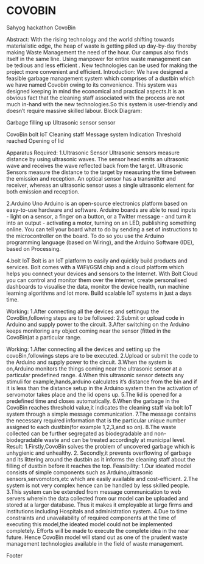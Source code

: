 # COVOBIN
Sahyog hackathon
CovoBin


Abstract:
With the rising technology and the world shifting towards materialistic edge, the heap of waste is getting piled up day-by-day thereby making Waste Management the need of the hour. Our campus also finds itself in the same line. Using manpower for entire waste management can be tedious and less efficient . New technologies can be used for making the project more convenient and efficient.
Introduction:
We have designed a feasible garbage management system which comprises of a dustbin which we have named Covobin owing to its convenience. This system was designed keeping in mind the economical and practical aspects.It is an obvious fact that the cleaning staff associated with the process are not much in-hand with the new technologies.So this system is user-friendly and doesn’t require massive skilled labour.
Block Diagram:

Garbage 
filling up
Ultrasonic sensor
sensor

CovoBin
bolt IoT
Cleaning staff
Message
system
Indication
Threshold reached
Opening of lid
                  









Apparatus Required:
1.Ultrasonic Sensor
Ultrasonic sensors measure distance by using ultrasonic waves. The sensor head emits an ultrasonic wave and receives the wave reflected back from the target. Ultrasonic Sensors measure the distance to the target by measuring the time between the emission and reception. An optical sensor has a transmitter and receiver, whereas an ultrasonic sensor uses a single ultrasonic element for both emission and reception.


	

2.Arduino Uno
Arduino is an open-source electronics platform based on easy-to-use hardware and software. Arduino boards are able to read inputs - light on a sensor, a finger on a button, or a Twitter message - and turn it into an output - activating a motor, turning on an LED, publishing something online. You can tell your board what to do by sending a set of instructions to the microcontroller on the board. To do so you use the Arduino programming language (based on Wiring), and the Arduino Software (IDE), based on Processing.


4.bolt IoT
Bolt is an IoT platform to easily and quickly build products and services. Bolt comes with a WiFi/GSM chip and a cloud platform which helps you connect your devices and sensors to the Internet. With Bolt Cloud you can control and monitor them over the internet, create personalised dashboards to visualise the data, monitor the device health, run machine learning algorithms and lot more. Build scalable IoT systems in just a days time.



	

Working:
1.After connecting all the devices and settingup the CovoBin,following steps are to be followed:
2.Submit or upload code in Arduino and supply power to the circuit.
3.After switching on the Arduino keeps monitoring any object coming near the sensor (fitted in the CovoBin)at a particular range.


Working:
1.After connecting all the devices and setting up the covoBin,followings steps are to be executed.
2.Upload or submit the code to the Arduino and supply power to the circuit.
3.When the system is on,Arduino monitors the things coming near the ultrasonic sensor at a particular predefined range.
4.When this ultrasonic sensor detects any stimuli for example,hands,arduino calculates it’s distance from the bin and if it is less than the distance setup in the Arduino system then the activation of servomotor takes place and the lid opens up.
5.The lid is opened for a predefined time and closes automatically.
6.When the garbage in the CovoBin reaches threshold value,it indicates the cleaning staff via bolt IoT system through a simple message communication.
7.The message contains the necessary required information that is the particular unique number assigned to each dustbin(for example 1,2,3,and so on).
8.The waste collected can be further segregated as biodegradable and non-biodegradable waste and can be treated accordingly at municipal level.
Result:
1.Firstly,CovoBin solves the problem of uncovered garbage which is unhygienic and unhealthy.
2. Secondly,it prevents overflowing of garbage and its littering around the dustbin as it informs the cleaning staff about the filling of dustbin before it reaches the top.
Feasibility:
1.Our ideated model consists of simple components such as Arduino,ultrasonic sensors,servomotors,etc which are easily available and cost-efficient.
2.The system is not very complex hence can be handled by less skilled people.
3.This system can be extended from message communication to web servers wherein the data collected from our model can be uploaded and stored at a larger database. Thus it makes it employable at large firms and institutions including Hospitals and administration system.
4.Due to time constraints and unavailability of required components at the time of executing this model,the ideated model could not be implemented completely. Efforts will be made to execute the complete idea in the near future. Hence CovoBin model will stand out as one of the prudent waste management technologies available in the field of waste management.

Footer
